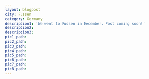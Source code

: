```yaml
---
layout: blogpost
city: Fussen
category: Germany
description1: 'We went to Fussen in December. Post coming soon!'
description2:
description3:
pic1_path:
pic2_path:
pic3_path:
pic4_path:
pic5_path:
pic6_path:
pic7_path:
pic8_path:
---
```



